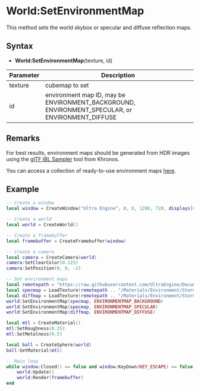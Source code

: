 # World:SetEnvironmentMap

This method sets the world skybox or specular and diffuse reflection maps.

## Syntax 

- **World:SetEnvironmentMap**(texture, id)

| Parameter | Description |
|---|---|
| texture | cubemap to set |
| id | environment map ID, may be ENVIRONMENT_BACKGROUND, ENVIRONMENT_SPECULAR, or ENVIRONMENT_DIFFUSE

## Remarks

For best results, environment maps should be generated from HDR images using the [glTF IBL Sampler](https://github.com/KhronosGroup/glTF-IBL-Sampler) tool from Khronos.

You can access a collection of ready-to-use environment maps [here](https://github.com/UltraEngine/Assets/tree/main/Materials/Environment).

## Example

```lua
-- Create a window
local window = CreateWindow("Ultra Engine", 0, 0, 1280, 720, displays[0], WINDOW_CENTER | WINDOW_TITLEBAR)

-- Create a world
local world = CreateWorld()

-- Create a framebuffer
local framebuffer = CreateFramebuffer(window)

-- Create a camera
local camera = CreateCamera(world)
camera:SetClearColor(0.125)
camera:SetPosition(0, 0, -2)

-- Set environment maps
local remotepath = "https://raw.githubusercontent.com/UltraEngine/Documentation/master/Assets"
local specmap = LoadTexture(remotepath .. "/Materials/Environment/Storm/specular.dds")
local diffmap = LoadTexture(remotepath .. "/Materials/Environment/Storm/diffuse.dds")
world:SetEnvironmentMap(specmap, ENVIRONMENTMAP_BACKGROUND)
world:SetEnvironmentMap(specmap, ENVIRONMENTMAP_SPECULAR)
world:SetEnvironmentMap(diffmap, ENVIRONMENTMAP_DIFFUSE)

local mtl = CreateMaterial()
mtl:SetRoughness(0.25)
mtl:SetMetalness(0.5)

local ball = CreateSphere(world)
ball:SetMaterial(mtl)

-- Main loop
while window:Closed() == false and window:KeyDown(KEY_ESCAPE) == false do
    world:Update()
    world:Render(framebuffer)
end
```
